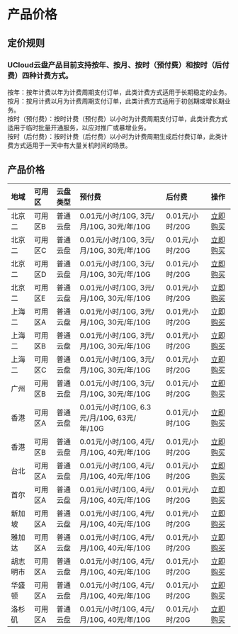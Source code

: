 # 产品价格

## 定价规则
### UCloud云盘产品目前支持按年、按月、按时（预付费）和按时（后付费）四种计费方式。
按年：按年计费以年为计费周期支付订单，此类计费方式适用于长期稳定的业务。    
按月：按月计费以月为计费周期支付订单，此类计费方式适用于初创期或增长期业务。     
按时（预付费）：按时计费（预付费）以小时为计费周期支付订单，此类计费方式适用于临时批量开通服务，以应对推广或暴增业务。     
按时（后付费）：按时计费（后付费）以小时为计费周期生成后付费订单，此类计费方式适用于一天中有大量关机时间的场景。      

## 产品价格
<!-- udocs:price -->
| 地域 | 可用区 | 云盘类型 |  预付费 | 后付费| 操作 |
| :---- | :---- | :---- | :---- | :---- | :---- |
| 北京二 | 可用区B | 普通云盘 | 0.01元/小时/10G, 3元/月/10G, 30元/年/10G | 0.01元/小时/20G| [立即购买](https://www.ucloud.cn/site/product/udisk.html) |
| 北京二 | 可用区C | 普通云盘 | 0.01元/小时/10G, 3元/月/10G, 30元/年/10G | 0.01元/小时/20G| [立即购买](https://www.ucloud.cn/site/product/udisk.html) |
| 北京二 | 可用区D | 普通云盘 | 0.01元/小时/10G, 3元/月/10G, 30元/年/10G | 0.01元/小时/20G| [立即购买](https://www.ucloud.cn/site/product/udisk.html) |
| 北京二 | 可用区E | 普通云盘 | 0.01元/小时/10G, 3元/月/10G, 30元/年/10G | 0.01元/小时/20G| [立即购买](https://www.ucloud.cn/site/product/udisk.html) |
| 上海二 | 可用区A | 普通云盘 | 0.01元/小时/10G, 3元/月/10G, 30元/年/10G | 0.01元/小时/20G| [立即购买](https://www.ucloud.cn/site/product/udisk.html) |
| 上海二 | 可用区B | 普通云盘 | 0.01元/小时/10G, 3元/月/10G, 30元/年/10G | 0.01元/小时/20G| [立即购买](https://www.ucloud.cn/site/product/udisk.html) |
| 上海二 | 可用区C | 普通云盘 | 0.01元/小时/10G, 3元/月/10G, 30元/年/10G | 0.01元/小时/20G| [立即购买](https://www.ucloud.cn/site/product/udisk.html) |
| 广州 | 可用区B | 普通云盘 | 0.01元/小时/10G, 3元/月/10G, 30元/年/10G | 0.01元/小时/20G| [立即购买](https://www.ucloud.cn/site/product/udisk.html) |
| 香港 | 可用区A | 普通云盘 | 0.01元/小时/10G, 6.3元/月/10G, 63元/年/10G | 0.01元/小时/10G| [立即购买](https://www.ucloud.cn/site/product/udisk.html) |
| 香港 | 可用区B | 普通云盘 | 0.01元/小时/10G, 4元/月/10G, 40元/年/10G | 0.01元/小时/20G| [立即购买](https://www.ucloud.cn/site/product/udisk.html) |
| 台北 | 可用区A | 普通云盘 | 0.01元/小时/10G, 4元/月/10G, 40元/年/10G | 0.01元/小时/20G| [立即购买](https://www.ucloud.cn/site/product/udisk.html) |
| 首尔 | 可用区A | 普通云盘 | 0.01元/小时/10G, 4元/月/10G, 40元/年/10G | 0.01元/小时/20G| [立即购买](https://www.ucloud.cn/site/product/udisk.html) |
| 新加坡 | 可用区A | 普通云盘 | 0.01元/小时/10G, 4元/月/10G, 40元/年/10G | 0.01元/小时/20G| [立即购买](https://www.ucloud.cn/site/product/udisk.html) |
| 雅加达 | 可用区A | 普通云盘 | 0.01元/小时/10G, 4元/月/10G, 40元/年/10G | 0.01元/小时/20G| [立即购买](https://www.ucloud.cn/site/product/udisk.html) |
| 胡志明市 | 可用区A | 普通云盘 | 0.01元/小时/10G, 4元/月/10G, 40元/年/10G | 0.01元/小时/20G| [立即购买](https://www.ucloud.cn/site/product/udisk.html) |
| 华盛顿 | 可用区A | 普通云盘 | 0.01元/小时/10G, 4元/月/10G, 40元/年/10G | 0.01元/小时/20G| [立即购买](https://www.ucloud.cn/site/product/udisk.html) |
| 洛杉矶 | 可用区A | 普通云盘 | 0.01元/小时/10G, 4元/月/10G, 40元/年/10G | 0.01元/小时/20G| [立即购买](https://www.ucloud.cn/site/product/udisk.html) |
